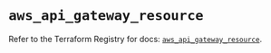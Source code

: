 # `aws_api_gateway_resource`

Refer to the Terraform Registry for docs: [`aws_api_gateway_resource`](https://registry.terraform.io/providers/hashicorp/aws/5.33.0/docs/resources/api_gateway_resource).
